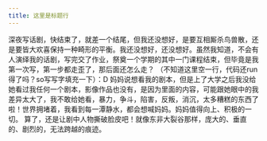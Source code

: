 ```yaml
---
title: 这里是标题行
---
```


深夜写话剧，快结束了，就差一个结尾，但我还没想好，是要互相厮杀鸟兽散，还是要皆大欢喜保持一种畸形的平衡。我还没想好，还没想好。虽然我知道，不会有人演绎我的话剧，写完交了作业，祭奠一个学期的其中一门课程结束，但毕竟是我第一次写，第一步都走歪了，那后面还怎么走？
（不知道这里空一行，代码还run得了吗？so写写字填充一下）：D
妈妈说想看我的剧本，但是上了大学之后我没给她看过我任何一个剧本，影像作品也没有，是因为里面的内容，可能跟她眼中的我差异太大了，我不敢给她看，暴力，争斗，陷害，反叛，消沉，太多糟糕的东西了啦！世界拥堵着，我看到每一潭静水，都会想喊妈妈。妈妈值得向上、积极的一切。
算了，还是让剧中人物撕破脸皮吧！就像东非大裂谷那样，庞大的、垂直的、剧烈的，无法跨越的痕迹。
